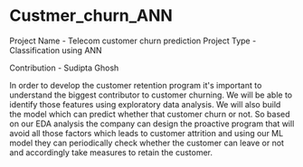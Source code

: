 # Custmer_churn_ANN

Project Name - Telecom customer churn prediction
Project Type - Classification using ANN

Contribution - Sudipta Ghosh

 In order to develop the customer retention program it's important to understand the biggest contributor to customer churning. We will be able to identify those features using exploratory data analysis. We will also build the model which can predict whether that customer churn or not. So based on our EDA analysis the company can design the proactive program that will avoid all those factors which leads to customer attrition and using our ML model they can periodically check whether the customer can leave or not and accordingly take measures to retain the customer.
